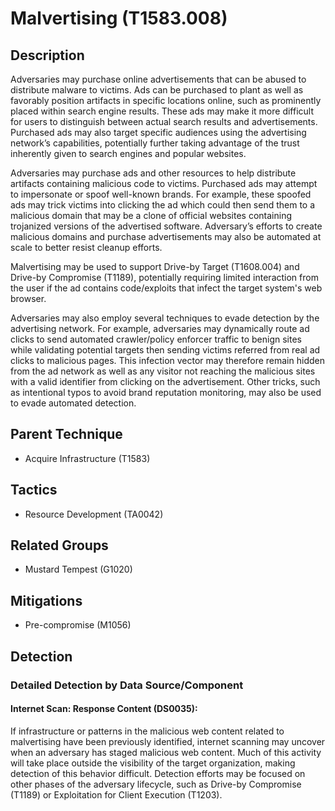# Malvertising (T1583.008)

## Description
Adversaries may purchase online advertisements that can be abused to distribute malware to victims. Ads can be purchased to plant as well as favorably position artifacts in specific locations  online, such as prominently placed within search engine results. These ads may make it more difficult for users to distinguish between actual search results and advertisements. Purchased ads may also target specific audiences using the advertising network’s capabilities, potentially further taking advantage of the trust inherently given to search engines and popular websites. 

Adversaries may purchase ads and other resources to help distribute artifacts containing malicious code to victims. Purchased ads may attempt to impersonate or spoof well-known brands. For example, these spoofed ads may trick victims into clicking the ad which could then send them to a malicious domain that may be a clone of official websites containing trojanized versions of the advertised software. Adversary’s efforts to create malicious domains and purchase advertisements may also be automated at scale to better resist cleanup efforts. 

Malvertising may be used to support Drive-by Target (T1608.004) and Drive-by Compromise (T1189), potentially requiring limited interaction from the user if the ad contains code/exploits that infect the target system's web browser.

Adversaries may also employ several techniques to evade detection by the advertising network. For example, adversaries may dynamically route ad clicks to send automated crawler/policy enforcer traffic to benign sites while validating potential targets then sending victims referred from real ad clicks to malicious pages. This infection vector may therefore remain hidden from the ad network as well as any visitor not reaching the malicious sites with a valid identifier from clicking on the advertisement. Other tricks, such as intentional typos to avoid brand reputation monitoring, may also be used to evade automated detection. 

## Parent Technique
- Acquire Infrastructure (T1583)

## Tactics
- Resource Development (TA0042)

## Related Groups
- Mustard Tempest (G1020)

## Mitigations
- Pre-compromise (M1056)

## Detection

### Detailed Detection by Data Source/Component
#### Internet Scan: Response Content (DS0035): 
If infrastructure or patterns in the malicious web content related to malvertising have been previously identified, internet scanning may uncover when an adversary has staged malicious web content. Much of this activity will take place outside the visibility of the target organization, making detection of this behavior difficult. Detection efforts may be focused on other phases of the adversary lifecycle, such as Drive-by Compromise (T1189) or Exploitation for Client Execution (T1203).

